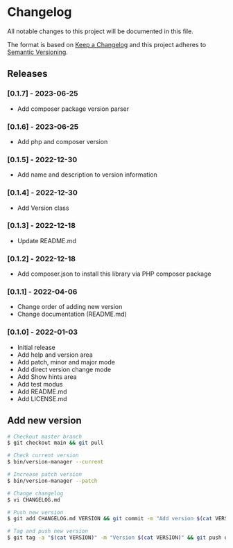 # Changelog

All notable changes to this project will be documented in this file.

The format is based on [Keep a Changelog](http://keepachangelog.com/en/1.0.0/)
and this project adheres to [Semantic Versioning](http://semver.org/spec/v2.0.0.html).

## Releases

### [0.1.7] - 2023-06-25

* Add composer package version parser

### [0.1.6] - 2023-06-25

* Add php and composer version

### [0.1.5] - 2022-12-30

* Add name and description to version information

### [0.1.4] - 2022-12-30

* Add Version class

### [0.1.3] - 2022-12-18

* Update README.md

### [0.1.2] - 2022-12-18

* Add composer.json to install this library via PHP composer package

### [0.1.1] - 2022-04-06

* Change order of adding new version
* Change documentation (README.md)

### [0.1.0] - 2022-01-03

* Initial release
* Add help and version area
* Add patch, minor and major mode
* Add direct version change mode
* Add Show hints area
* Add test modus
* Add README.md
* Add LICENSE.md

## Add new version

```bash
# Checkout master branch
$ git checkout main && git pull

# Check current version
$ bin/version-manager --current

# Increase patch version
$ bin/version-manager --patch

# Change changelog
$ vi CHANGELOG.md

# Push new version
$ git add CHANGELOG.md VERSION && git commit -m "Add version $(cat VERSION)" && git push

# Tag and push new version
$ git tag -a "$(cat VERSION)" -m "Version $(cat VERSION)" && git push origin "$(cat VERSION)"
```
